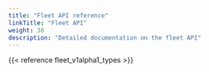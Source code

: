 ```yaml
---
title: "Fleet API reference"
linkTitle: "Fleet API"
weight: 30
description: "Detailed documentation on the fleet API"
---
```


{{< reference fleet_v1alpha1_types >}}
